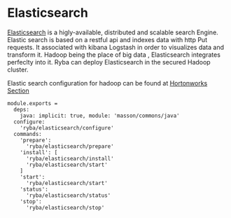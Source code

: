 
# Elasticsearch

[Elasticsearch](http://www.elastic.co) is a higly-available, distributed  and scalable search Engine.
Elastic search is based on a restful api and indexes data with http Put requests.
It associated with kibana Logstash in order to visualizes data and transform it.
Hadoop being the place of big data , Elasticsearch integrates perfeclty into it.
Ryba can deploy Elasticsearch in the  secured Hadoop cluster.


Elastic search configuration for hadoop can be found at [Hortonworks Section](hortonworks.com/blog/configure-elastic-search-hadoop-hdp-2-0)

    module.exports =
      deps:
        java: implicit: true, module: 'masson/commons/java'
      configure:
        'ryba/elasticsearch/configure'
      commands:
        'prepare':
          'ryba/elasticsearch/prepare'
        'install': [
          'ryba/elasticsearch/install'
          'ryba/elasticsearch/start'
        ]
        'start':
          'ryba/elasticsearch/start'
        'status':
          'ryba/elasticsearch/status'
        'stop':
          'ryba/elasticsearch/stop'

